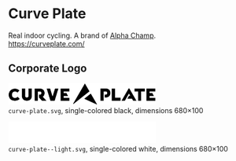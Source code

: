 # Curve Plate

Real indoor cycling. A brand of [Alpha Champ](../alpha-champ).    
https://curveplate.com/


## Corporate Logo

<img src="curve-plate.svg" alt="Logo in black" width="300"/><br/>
`curve-plate.svg`,
single-colored black,
dimensions 680×100

<img src="curve-plate--light.svg" alt="Logo in white" width="300"/><br/>
`curve-plate--light.svg`,
single-colored white,
dimensions 680×100
